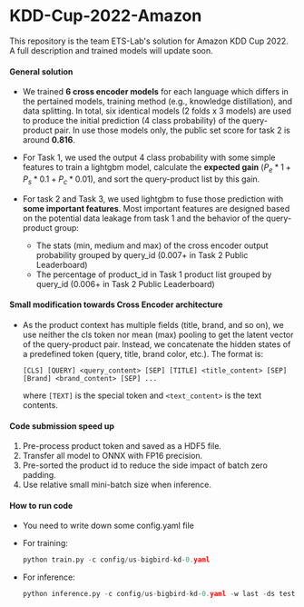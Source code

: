 # KDD-Cup-2022-Amazon
This repository is the team ETS-Lab's solution for Amazon KDD Cup 2022. A full description and trained models will update soon. 


#### General solution

* We trained __6 cross encoder models__ for each language which differs in the pertained models, training method (e.g., knowledge distillation), and data splitting. In total, six identical models (2 folds x 3 models) are used to produce the initial prediction (4 class probability) of the query-product pair. In use those models only, the public set score for task 2 is around __0.816__.

* For Task 1, we used the output 4 class probability with some simple features to train a lightgbm model, calculate the __expected gain__ ($P_e*1 + P_s*0.1 + P_c*0.01$), and sort the query-product list by this gain.

* For task 2 and Task 3, we used lightgbm to fuse those prediction with __some important features__. Most important features are designed based on the potential data leakage from task 1 and the behavior of the query-product group:
    * The stats (min, medium and max) of the cross encoder output probability grouped by query_id (0.007+ in Task 2 Public Leaderboard)
    * The percentage of product_id in Task 1 product list grouped by query_id (0.006+ in Task 2 Public Leaderboard) 


#### Small modification towards Cross Encoder architecture

* As the product context has multiple fields (title, brand, and so on), we use neither the cls token nor mean (max) pooling to get the latent vector of the query-product pair. Instead, we concatenate the hidden states of a predefined token (query, title, brand color, etc.). The format is: 
    ```
    [CLS] [QUERY] <query_content> [SEP] [TITLE] <title_content> [SEP] [Brand] <brand_content> [SEP] ...
    ```
    where `[TEXT]` is the special token and `<text_content>` is the text contents.

#### Code submission speed up
1. Pre-process product token and saved as a HDF5 file.
2. Transfer all model to ONNX with FP16 precision.
3. Pre-sorted the product id to reduce the side impact of batch zero padding.
4. Use relative small mini-batch size when inference.
#### How to run code

* You need to write down some config.yaml file

* For training:
    ```python
    python train.py -c config/us-bigbird-kd-0.yaml
    ```
* For inference:

    ```python
    python inference.py -c config/us-bigbird-kd-0.yaml -w last -ds test
    ```